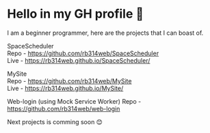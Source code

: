 # Hello in my GH profile 🙂

I am a beginner programmer, here are the projects that I can boast of.

SpaceScheduler<br />
Repo - https://github.com/rb314web/SpaceScheduler<br />
Live - https://rb314web.github.io/SpaceScheduler/

MySite<br />
Repo - https://github.com/rb314web/MySite<br />
Live - https://rb314web.github.io/MySite/

Web-login (using Mock Service Worker)
Repo - https://github.com/rb314web/web-login

Next projects is comming soon 😊

